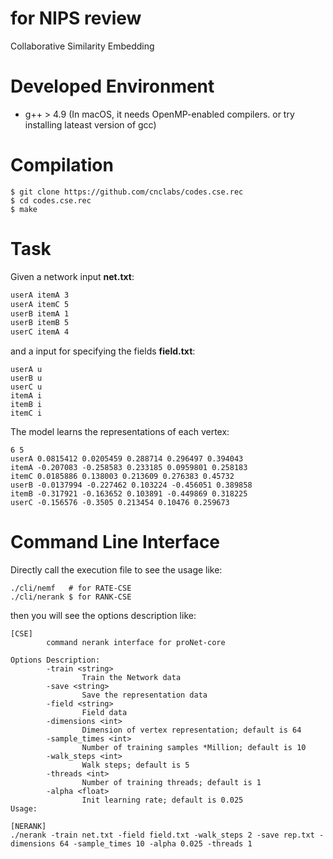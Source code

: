 
# for NIPS review

Collaborative Similarity Embedding

# Developed Environment
- g++ > 4.9 (In macOS, it needs OpenMP-enabled compilers. or try installing lateast version of gcc)

# Compilation
```
$ git clone https://github.com/cnclabs/codes.cse.rec
$ cd codes.cse.rec
$ make
```

# Task
Given a network input **net.txt**:
```txt
userA itemA 3
userA itemC 5
userB itemA 1
userB itemB 5
userC itemA 4
```
and a input for specifying the fields **field.txt**:
```
userA u
userB u
userC u
itemA i
itemB i
itemC i
```
The model learns the representations of each vertex:
```
6 5
userA 0.0815412 0.0205459 0.288714 0.296497 0.394043
itemA -0.207083 -0.258583 0.233185 0.0959801 0.258183
itemC 0.0185886 0.138003 0.213609 0.276383 0.45732
userB -0.0137994 -0.227462 0.103224 -0.456051 0.389858
itemB -0.317921 -0.163652 0.103891 -0.449869 0.318225
userC -0.156576 -0.3505 0.213454 0.10476 0.259673
```

# Command Line Interface
Directly call the execution file to see the usage like:
```
./cli/nemf   # for RATE-CSE
./cli/nerank $ for RANK-CSE
```
then you will see the options description like:
```
[CSE]
        command nerank interface for proNet-core

Options Description:
        -train <string>
                Train the Network data
        -save <string>
                Save the representation data
        -field <string>
                Field data
        -dimensions <int>
                Dimension of vertex representation; default is 64
        -sample_times <int>
                Number of training samples *Million; default is 10
        -walk_steps <int>
                Walk steps; default is 5
        -threads <int>
                Number of training threads; default is 1
        -alpha <float>
                Init learning rate; default is 0.025
Usage:

[NERANK]
./nerank -train net.txt -field field.txt -walk_steps 2 -save rep.txt -dimensions 64 -sample_times 10 -alpha 0.025 -threads 1
```

